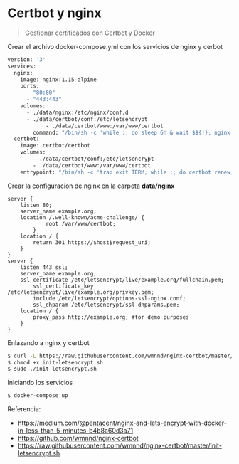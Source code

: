 # Certbot y nginx

> Gestionar certificados con Certbot y Docker

Crear el archivo docker-compose.yml con los servicios de nginx y cerbot

```dockerfile
version: '3'
services:
  nginx:
    image: nginx:1.15-alpine
    ports:
      - "80:80"
      - "443:443"
    volumes:
      - ./data/nginx:/etc/nginx/conf.d
      - ./data/certbot/conf:/etc/letsencrypt
			- ./data/certbot/www:/var/www/certbot
		command: "/bin/sh -c 'while :; do sleep 6h & wait $${!}; nginx -s reload; done & nginx -g \"daemon off;\"'"
  certbot:
    image: certbot/certbot
    volumes:
	  	- ./data/certbot/conf:/etc/letsencrypt
  		- ./data/certbot/www:/var/www/certbot
  	entrypoint: "/bin/sh -c 'trap exit TERM; while :; do certbot renew; sleep 12h & wait $${!}; done;'"
```

Crear la configuracion de nginx en la carpeta **data/nginx**

```
server {
    listen 80;
    server_name example.org;
    location /.well-known/acme-challenge/ {
    		root /var/www/certbot;
		}
    location / {
        return 301 https://$host$request_uri;
    }    
}
server {
    listen 443 ssl;
    server_name example.org;
    ssl_certificate /etc/letsencrypt/live/example.org/fullchain.pem;
		ssl_certificate_key /etc/letsencrypt/live/example.org/privkey.pem;
		include /etc/letsencrypt/options-ssl-nginx.conf;
		ssl_dhparam /etc/letsencrypt/ssl-dhparams.pem;
    location / {
        proxy_pass http://example.org; #for demo purposes
    }
}
```

Enlazando a nginx y certbot

```bash
$ curl -L https://raw.githubusercontent.com/wmnnd/nginx-certbot/master/init-letsencrypt.sh > init-letsencrypt.sh
$ chmod +x init-letsencrypt.sh  
$ sudo ./init-letsencrypt.sh
```

Iniciando los servicios

```bash
$ docker-compose up
```

Referencia:

- https://medium.com/@pentacent/nginx-and-lets-encrypt-with-docker-in-less-than-5-minutes-b4b8a60d3a71
- https://github.com/wmnnd/nginx-certbot
- https://raw.githubusercontent.com/wmnnd/nginx-certbot/master/init-letsencrypt.sh